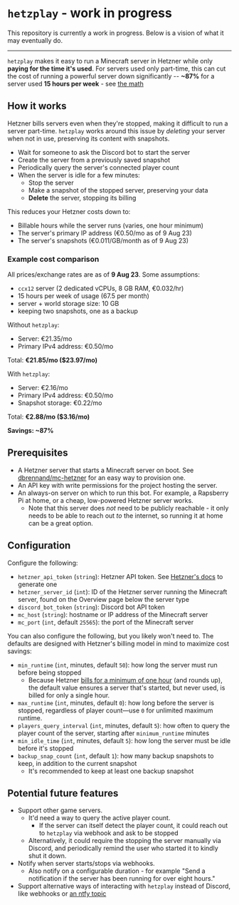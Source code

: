 # `hetzplay` - work in progress

This repository is currently a work in progress. Below is a vision of what it may eventually do.

---

`hetzplay` makes it easy to run a Minecraft server in Hetzner while only **paying for the time it's used**. For servers used only part-time, this can cut the cost of running a powerful server down significantly -- **~87%** for a server used **15 hours per week** - see [the math](#example-cost-comparison)

## How it works

Hetzner bills servers even when they're stopped, making it difficult to run a server part-time. `hetzplay` works around this issue by *deleting* your server when not in use, preserving its content with snapshots.

- Wait for someone to ask the Discord bot to start the server
- Create the server from a previously saved snapshot
- Periodically query the server's connected player count 
- When the server is idle for a few minutes:
  - Stop the server
  - Make a snapshot of the stopped server, preserving your data
  - **Delete** the server, stopping its billing

This reduces your Hetzner costs down to:

- Billable hours while the server runs (varies, one hour minimum)
- The server's primary IP address (€0.50/mo as of 9 Aug 23)
- The server's snapshots (€0.011/GB/month as of 9 Aug 23)

### Example cost comparison

All prices/exchange rates are as of **9 Aug 23**. Some assumptions:

- `ccx12` server (2 dedicated vCPUs, 8 GB RAM, €0.032/hr)
- 15 hours per week of usage (67.5 per month)
- server + world storage size: 10 GB
- keeping two snapshots, one as a backup

Without `hetzplay`:

- Server: €21.35/mo
- Primary IPv4 address: €0.50/mo

Total: **€21.85/mo ($23.97/mo)**

With `hetzplay`:

- Server: €2.16/mo
- Primary IPv4 address: €0.50/mo
- Snapshot storage: €0.22/mo

Total: **€2.88/mo ($3.16/mo)**

**Savings: ~87%**

## Prerequisites

- A Hetzner server that starts a Minecraft server on boot. See [dbrennand/mc-hetzner](https://github.com/dbrennand/mc-hetzner) for an easy way to provision one.
- An API key with write permissions for the project hosting the server.
- An always-on server on which to run this bot. For example, a Rapsberry Pi at home, or a cheap, low-powered Hetzner server works.
  - Note that this server does *not* need to be publicly reachable - it only needs to be able to reach out *to* the internet, so running it at home can be a great option.

## Configuration

Configure the following:

- `hetzner_api_token` (`string`): Hetzner API token. See [Hetzner's docs](https://docs.hetzner.com/cloud/api/getting-started/generating-api-token) to generate one
- `hetzner_server_id` (`int`): ID of the Hetzner server running the Minecraft server, found on the Overview page below the server type
- `discord_bot_token` (`string`): Discord bot API token
- `mc_host` (`string`): hostname or IP address of the Minecraft server
- `mc_port` (`int`, default `25565`): the port of the Minecraft server

You can also configure the following, but you likely won't need to. The defaults are designed with Hetzner's billing model in mind to maximize cost savings:

- `min_runtime` (`int`,  minutes, default `50`): how long the server must run before being stopped
  - Because Hetzner [bills for a minimum of one hour](https://docs.hetzner.com/cloud/billing/faq#how-do-you-bill-your-servers) (and rounds up), the default value ensures a server that's started, but never used, is billed for only a single hour.
- `max_runtime` (`int`, minutes, default `0`): how long before the server is stopped, regardless of player count—use `0` for unlimited maximum runtime.
- `players_query_interval` (`int`, minutes, default `5`): how often to query the player count of the server, starting after `minimum_runtime` minutes
- `min_idle_time` (`int`, minutes, default `5`): how long the server must be idle before it's stopped
- `backup_snap_count` (`int`, default `1`): how many backup snapshots to keep, in addition to the current snapshot
  - It's recommended to keep at least one backup snapshot

## Potential future features

- Support other game servers.
  - It'd need a way to query the active player count.
    - If the server can itself detect the player count, it could reach out to `hetzplay` via webhook and ask to be stopped
  - Alternatively, it could require the stopping the server manually via Discord, and periodically remind the user who started it to kindly shut it down.
- Notify when server starts/stops via webhooks.
  - Also notify on a configurable duration - for example "Send a notification if the server has been running for over eight hours."
- Support alternative ways of interacting with `hetzplay` instead of Discord, like webhooks or [an ntfy topic](https://github.com/binwiederhier/ntfy)